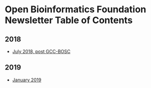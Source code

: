 # Open Bioinformatics Foundation Newsletter Table of Contents

## 2018
- [July 2018, post GCC-BOSC](newsletters/2018-07.md)

## 2019 
- [January 2019](newsletters/2019-01.md)
